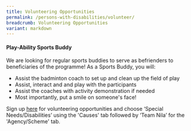 ```yaml
---
title: Volunteering Opportunities
permalink: /persons-with-disabilities/volunteer/
breadcrumb: Volunteering Opportunities
variant: markdown
---
```

#### Play-Ability Sports Buddy
We are looking for regular sports buddies to serve as befrienders to beneficiaries of the programme! As a Sports Buddy, you will:

* Assist the badminton coach to set up and clean up the field of play
* Assist, interact and and play with the participants
* Assist the coaches with activity demonstration if needed
* Most importantly, put a smile on someone's face!

Sign up [here](https://www.volunteer.gov.sg/) for volunteering opportunities and choose ‘Special Needs/Disabilities’ using the 'Causes' tab followed by ‘Team Nila’ for the 'Agency/Scheme' tab. 